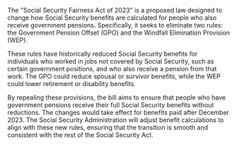 The "Social Security Fairness Act of 2023" is a proposed law designed to change how Social Security benefits are calculated for people who also receive government pensions. Specifically, it seeks to eliminate two rules: the Government Pension Offset (GPO) and the Windfall Elimination Provision (WEP). 

These rules have historically reduced Social Security benefits for individuals who worked in jobs not covered by Social Security, such as certain government positions, and who also receive a pension from that work. The GPO could reduce spousal or survivor benefits, while the WEP could lower retirement or disability benefits.

By repealing these provisions, the bill aims to ensure that people who have government pensions receive their full Social Security benefits without reductions. The changes would take effect for benefits paid after December 2023. The Social Security Administration will adjust benefit calculations to align with these new rules, ensuring that the transition is smooth and consistent with the rest of the Social Security Act.